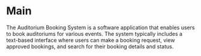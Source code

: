 # Main
The Auditorium Booking System is a software application that enables users to book auditoriums for various events. The system typically includes a text-based interface where users can make a booking request, view approved bookings, and search for their booking details and status.
